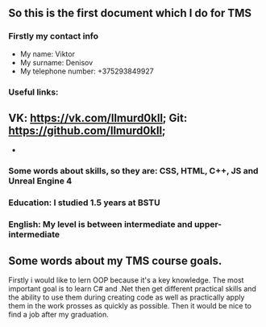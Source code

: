 So this is the first document which I do for TMS
------
### Firstly my contact info
* My name: Viktor
* My surname: Denisov
* My telephone number: +375293849927
### Useful links: 
VK: https://vk.com/llmurd0kll; Git: https://github.com/llmurd0kll;
-
-
### Some words about skills, so they are: CSS, HTML, C++, JS and Unreal Engine 4
### Education: I studied 1.5 years at BSTU 
### English: My level is between intermediate and upper-intermediate
Some words about my TMS course goals.
------
 Firstly i would like to lern OOP because it's a key knowledge. The most important goal is to learn C# and .Net then get different practical skills and the ability to use them during creating code as well as practically apply them in the work prosses as quickly as possible. Then it would be nice to find a job after my graduation.